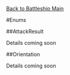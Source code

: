 [Back to Battleship Main](README.md#attackresult-and-orientation)

#Enums

##AttackResult

Details coming soon

##Orientation

Details coming soon
